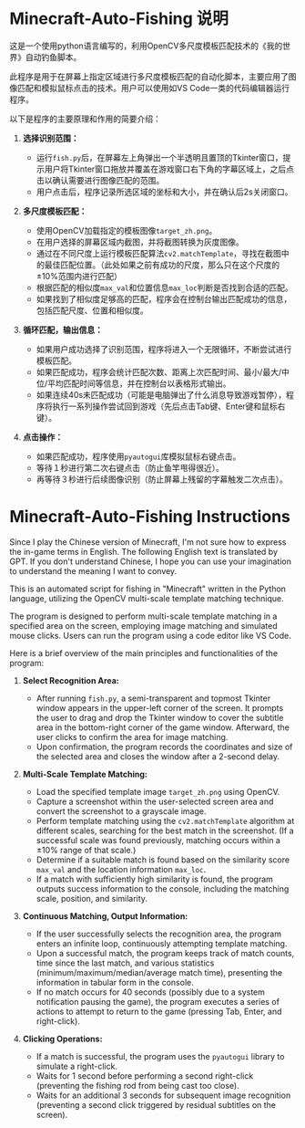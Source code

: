 # Minecraft-Auto-Fishing 说明

这是一个使用python语言编写的，利用OpenCV多尺度模板匹配技术的《我的世界》自动钓鱼脚本。

此程序是用于在屏幕上指定区域进行多尺度模板匹配的自动化脚本，主要应用了图像匹配和模拟鼠标点击的技术。用户可以使用如VS Code一类的代码编辑器运行程序。

以下是程序的主要原理和作用的简要介绍：

1. **选择识别范围：**
   - 运行`fish.py`后，在屏幕左上角弹出一个半透明且置顶的Tkinter窗口，提示用户将Tkinter窗口拖放并覆盖在游戏窗口右下角的字幕区域上，之后点击以确认需要进行图像匹配的范围。
   - 用户点击后，程序记录所选区域的坐标和大小，并在确认后2s关闭窗口。

2. **多尺度模板匹配：**
   - 使用OpenCV加载指定的模板图像`target_zh.png`。
   - 在用户选择的屏幕区域内截图，并将截图转换为灰度图像。
   - 通过在不同尺度上运行模板匹配算法`cv2.matchTemplate`，寻找在截图中的最佳匹配位置。（此处如果之前有成功的尺度，那么只在这个尺度的±10%范围内进行匹配）
   - 根据匹配的相似度`max_val`和位置信息`max_loc`判断是否找到合适的匹配。
   - 如果找到了相似度足够高的匹配，程序会在控制台输出匹配成功的信息，包括匹配尺度、位置和相似度。
     
3. **循环匹配，输出信息：**
   - 如果用户成功选择了识别范围，程序将进入一个无限循环，不断尝试进行模板匹配。
   - 如果匹配成功，程序会统计匹配次数、距离上次匹配时间、最小/最大/中位/平均匹配时间等信息，并在控制台以表格形式输出。
   - 如果连续40s未匹配成功（可能是电脑弹出了什么消息导致游戏暂停），程序将执行一系列操作尝试回到游戏（先后点击Tab键、Enter键和鼠标右键）。

4. **点击操作：**
   - 如果匹配成功，程序使用`pyautogui`库模拟鼠标右键点击。
   - 等待１秒进行第二次右键点击（防止鱼竿甩得很近）。
   - 再等待３秒进行后续图像识别（防止屏幕上残留的字幕触发二次点击）。



# Minecraft-Auto-Fishing Instructions

Since I play the Chinese version of Minecraft, I'm not sure how to express the in-game terms in English. The following English text is translated by GPT. If you don't understand Chinese, I hope you can use your imagination to understand the meaning I want to convey.

This is an automated script for fishing in "Minecraft" written in the Python language, utilizing the OpenCV multi-scale template matching technique.

The program is designed to perform multi-scale template matching in a specified area on the screen, employing image matching and simulated mouse clicks. Users can run the program using a code editor like VS Code.

Here is a brief overview of the main principles and functionalities of the program:

1. **Select Recognition Area:**
   - After running `fish.py`, a semi-transparent and topmost Tkinter window appears in the upper-left corner of the screen. It prompts the user to drag and drop the Tkinter window to cover the subtitle area in the bottom-right corner of the game window. Afterward, the user clicks to confirm the area for image matching.
   - Upon confirmation, the program records the coordinates and size of the selected area and closes the window after a 2-second delay.

2. **Multi-Scale Template Matching:**
   - Load the specified template image `target_zh.png` using OpenCV.
   - Capture a screenshot within the user-selected screen area and convert the screenshot to a grayscale image.
   - Perform template matching using the `cv2.matchTemplate` algorithm at different scales, searching for the best match in the screenshot. (If a successful scale was found previously, matching occurs within a ±10% range of that scale.)
   - Determine if a suitable match is found based on the similarity score `max_val` and the location information `max_loc`.
   - If a match with sufficiently high similarity is found, the program outputs success information to the console, including the matching scale, position, and similarity.

3. **Continuous Matching, Output Information:**
   - If the user successfully selects the recognition area, the program enters an infinite loop, continuously attempting template matching.
   - Upon a successful match, the program keeps track of match counts, time since the last match, and various statistics (minimum/maximum/median/average match time), presenting the information in tabular form in the console.
   - If no match occurs for 40 seconds (possibly due to a system notification pausing the game), the program executes a series of actions to attempt to return to the game (pressing Tab, Enter, and right-click).

4. **Clicking Operations:**
   - If a match is successful, the program uses the `pyautogui` library to simulate a right-click.
   - Waits for 1 second before performing a second right-click (preventing the fishing rod from being cast too close).
   - Waits for an additional 3 seconds for subsequent image recognition (preventing a second click triggered by residual subtitles on the screen).
